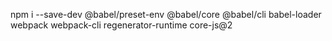 npm i --save-dev @babel/preset-env @babel/core @babel/cli babel-loader webpack webpack-cli regenerator-runtime core-js@2

